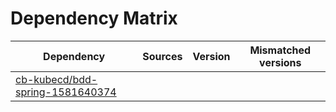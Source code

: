# Dependency Matrix

Dependency | Sources | Version | Mismatched versions
---------- | ------- | ------- | -------------------
[cb-kubecd/bdd-spring-1581640374](https://github.com/cb-kubecd/bdd-spring-1581640374.git) |  | []() | 
